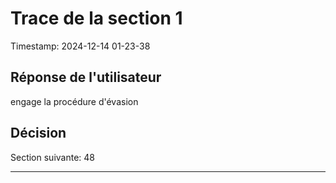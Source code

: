 # Trace de la section 1
Timestamp: 2024-12-14 01-23-38

## Réponse de l'utilisateur
engage la procédure d'évasion

## Décision
Section suivante: 48

---
